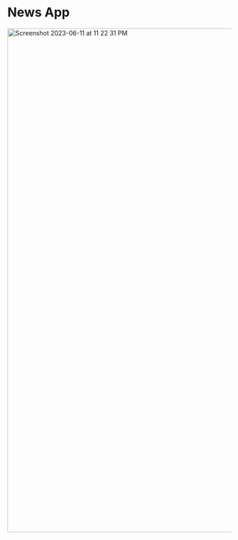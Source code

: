 # News App

<img width="1132" alt="Screenshot 2023-06-11 at 11 22 31 PM" src="https://github.com/iamsyahirah/newsApp/assets/11420237/b0f8f307-3145-42a1-ad02-6d982cc8fdf9">
